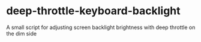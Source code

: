 # deep-throttle-keyboard-backlight

A small script for adjusting screen backlight brightness with deep throttle on the dim side

